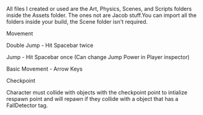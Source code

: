 
All files I created or used are the Art, Physics, Scenes, and Scripts folders inside the Assets folder. 
The ones not are Jacob stuff.You can import all the folders inside your build, the Scene folder isn't required.


Movement


Double Jump - Hit Spacebar twice

Jump - Hit Spacebar once (Can change Jump Power in Player inspector)

Basic Movement - Arrow Keys


Checkpoint

Character must collide with objects with the checkpoint point to intialize respawn point and will repawn if they collide 
with a object that has a FallDetector tag.




